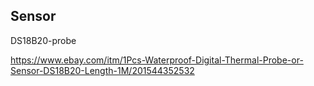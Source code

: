 ## Sensor
DS18B20-probe

https://www.ebay.com/itm/1Pcs-Waterproof-Digital-Thermal-Probe-or-Sensor-DS18B20-Length-1M/201544352532

